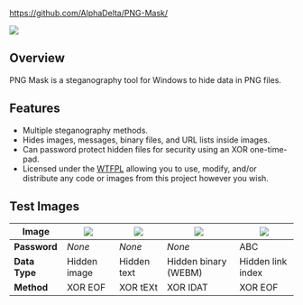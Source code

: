 https://github.com/AlphaDelta/PNG-Mask/

<img src="https://i.imgur.com/NnrDw0q.png" />

## Overview

PNG Mask is a steganography tool for Windows to hide data in PNG files.

## Features

* Multiple steganography methods.
* Hides images, messages, binary files, and URL lists inside images.
* Can password protect hidden files for security using an XOR one-time-pad.
* Licensed under the [WTFPL](http://www.wtfpl.net/txt/copying/) allowing you to use, modify, and/or distribute any code or images from this project however you wish.

## Test Images

| Image         | [<img src="https://i.imgur.com/xmXZNK9.png" />](https://i.imgur.com/xmXZNK9.png) | [<img src="https://i.imgur.com/RhIqvQO.png" />](https://i.imgur.com/RhIqvQO.png) | [<img src="https://i.imgur.com/5z0gEge.png" />](https://i.imgur.com/u0h1VSK.png) | [<img src="https://i.imgur.com/8as6XyR.png" />](https://i.imgur.com/8as6XyR.png) |
|---------------|--------------|-------------|----------------------|----------------------|
| **Password**  | *None*       | *None*      | *None*               | ABC                  |
| **Data Type** | Hidden image | Hidden text | Hidden binary (WEBM) | Hidden link index    |
| **Method**    | XOR EOF      | XOR tEXt    | XOR IDAT             | XOR EOF              |